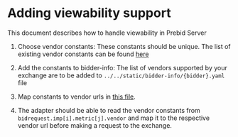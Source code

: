 # Adding viewability support

This document describes how to handle viewability in Prebid Server

1. Choose vendor constants: These constants should be unique. The list of existing vendor constants can be found [here](../../openrtb_ext/viewability_vendors.go)

2. Add the constants to bidder-info: The list of vendors supported by your exchange are to be added to `../../static/bidder-info/{bidder}.yaml` file 

3. Map constants to vendor urls in [this file](../../openrtb_ext/viewability_vendors.go). 

4. The adapter should be able to read the vendor constants from `bidrequest.imp[i].metric[j].vendor` and map it to the respective vendor url before making a request to the exchange.


